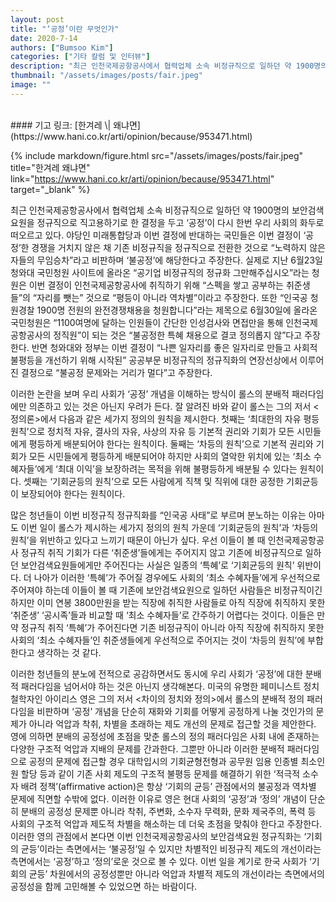 ```yaml
---
layout: post
title: "‘공정’이란 무엇인가"
date: 2020-7-14
authors: ["Bumsoo Kim"]
categories: ["기타 칼럼 및 인터뷰"]
description: "최근 인천국제공항공사에서 협력업체 소속 비정규직으로 일하던 약 1900명의 보안검색요원을 정규직으로 직고용하기로 한 결정을 두고 ‘공정’이 다시 한번 우리 사회의 화두로 떠오르고 있다. 야당인 미래통합당과 이번 결정에 반대하는 국민들은 이번 결정이 ‘공정’한 경쟁을 거치지 않은 채 기존 비정규직을 정규직으로 전환한 것으로 “노력하지 않은 자들의 무임승차”라고 비판하며 ‘불공정’에 해당한다고 주장한다."
thumbnail: "/assets/images/posts/fair.jpeg"
image: ""
---
```


<br>
#### 기고 링크: [한겨레 \| 왜냐면](https://www.hani.co.kr/arti/opinion/because/953471.html)

{% include markdown/figure.html src="/assets/images/posts/fair.jpeg" title="한겨레 왜냐면" link="https://www.hani.co.kr/arti/opinion/because/953471.html" target="_blank" %}

최근 인천국제공항공사에서 협력업체 소속 비정규직으로 일하던 약 1900명의 보안검색요원을 정규직으로 직고용하기로 한 결정을 두고 ‘공정’이 다시 한번 우리 사회의 화두로 떠오르고 있다. 야당인 미래통합당과 이번 결정에 반대하는 국민들은 이번 결정이 ‘공정’한 경쟁을 거치지 않은 채 기존 비정규직을 정규직으로 전환한 것으로 “노력하지 않은 자들의 무임승차”라고 비판하며 ‘불공정’에 해당한다고 주장한다. 실제로 지난 6월23일 청와대 국민청원 사이트에 올라온 “공기업 비정규직의 정규화 그만해주십시오”라는 청원은 이번 결정이 인천국제공항공사에 취직하기 위해 “스펙을 쌓고 공부하는 취준생들”의 “자리를 뺏는” 것으로 “평등이 아니라 역차별”이라고 주장한다. 또한 “인국공 청원경찰 1900명 전원의 완전경쟁채용을 청원합니다”라는 제목으로 6월30일에 올라온 국민청원은 “1100여명에 달하는 인원들이 간단한 인성검사와 면접만을 통해 인천국제공항공사의 정직원”이 되는 것은 “불공정한 특혜 채용으로 결코 정의롭지 않”다고 주장한다. 반면 청와대와 정부는 이번 결정이 “나쁜 일자리를 좋은 일자리로 만들고 사회적 불평등을 개선하기 위해 시작된” 공공부문 비정규직의 정규직화의 연장선상에서 이루어진 결정으로 “불공정 문제와는 거리가 멀다”고 주장한다.

이러한 논란을 보며 우리 사회가 ‘공정’ 개념을 이해하는 방식이 롤스의 분배적 패러다임에만 의존하고 있는 것은 아닌지 우려가 든다. 잘 알려진 바와 같이 롤스는 그의 저서 <정의론>에서 다음과 같은 세가지 정의의 원칙을 제시한다. 첫째는 ‘최대한의 자유 평등 원칙’으로 정치적 자유, 결사의 자유, 사상의 자유 등 기본적 권리와 기회가 모든 시민들에게 평등하게 배분되어야 한다는 원칙이다. 둘째는 ‘차등의 원칙’으로 기본적 권리와 기회가 모든 시민들에게 평등하게 배분되어야 하지만 사회의 열악한 위치에 있는 ‘최소 수혜자들’에게 ‘최대 이익’을 보장하려는 목적을 위해 불평등하게 배분될 수 있다는 원칙이다. 셋째는 ‘기회균등의 원칙’으로 모든 사람에게 직책 및 직위에 대한 공정한 기회균등이 보장되어야 한다는 원칙이다.

많은 청년들이 이번 비정규직 정규직화를 “인국공 사태”로 부르며 분노하는 이유는 아마도 이번 일이 롤스가 제시하는 세가지 정의의 원칙 가운데 ‘기회균등의 원칙’과 ‘차등의 원칙’을 위반하고 있다고 느끼기 때문이 아닌가 싶다. 우선 이들이 볼 때 인천국제공항공사 정규직 취직 기회가 다른 ‘취준생’들에게는 주어지지 않고 기존에 비정규직으로 일하던 보안검색요원들에게만 주어진다는 사실은 일종의 ‘특혜’로 ‘기회균등의 원칙’ 위반이다. 더 나아가 이러한 ‘특혜’가 주어질 경우에도 사회의 ‘최소 수혜자들’에게 우선적으로 주어져야 하는데 이들이 볼 때 기존에 보안검색요원으로 일하던 사람들은 비정규직이긴 하지만 이미 연봉 3800만원을 받는 직장에 취직한 사람들로 아직 직장에 취직하지 못한 ‘취준생’ ‘공시족’들과 비교할 때 ‘최소 수혜자들’로 간주하기 어렵다는 것이다. 이들은 만약 정규직 취직 ‘특혜’가 주어진다면 기존 비정규직이 아니라 아직 직장에 취직하지 못한 사회의 ‘최소 수혜자들’인 취준생들에게 우선적으로 주어지는 것이 ‘차등의 원칙’에 부합한다고 생각하는 것 같다.

이러한 청년들의 분노에 전적으로 공감하면서도 동시에 우리 사회가 ‘공정’에 대한 분배적 패러다임을 넘어서야 하는 것은 아닌지 생각해본다. 미국의 유명한 페미니스트 정치철학자인 아이리스 영은 그의 저서 <차이의 정치와 정의>에서 롤스의 분배적 정의 패러다임을 비판하며 ‘공정’ 개념을 단순히 재화와 기회를 어떻게 공정하게 나눌 것인가의 문제가 아니라 억압과 착취, 차별을 초래하는 제도 개선의 문제로 접근할 것을 제안한다. 영에 의하면 분배의 공정성에 초점을 맞춘 롤스의 정의 패러다임은 사회 내에 존재하는 다양한 구조적 억압과 지배의 문제를 간과한다. 그뿐만 아니라 이러한 분배적 패러다임으로 공정의 문제에 접근할 경우 대학입시의 기회균형전형과 공무원 임용 인종별 최소인원 할당 등과 같이 기존 사회 제도의 구조적 불평등 문제를 해결하기 위한 ‘적극적 소수자 배려 정책’(affirmative action)은 항상 ‘기회의 균등’ 관점에서의 불공정과 역차별 문제에 직면할 수밖에 없다. 이러한 이유로 영은 현대 사회의 ‘공정’과 ‘정의’ 개념이 단순히 분배의 공정성 문제뿐 아니라 착취, 주변화, 소수자 무력화, 문화 제국주의, 폭력 등 사회의 구조적 억압과 제도적 차별을 해소하는 데 더욱 초점을 맞춰야 한다고 주장한다. 이러한 영의 관점에서 본다면 이번 인천국제공항공사의 보안검색요원 정규직화는 ‘기회의 균등’이라는 측면에서는 ‘불공정’일 수 있지만 차별적인 비정규직 제도의 개선이라는 측면에서는 ‘공정’하고 ‘정의’로운 것으로 볼 수 있다. 이번 일을 계기로 한국 사회가 ‘기회의 균등’ 차원에서의 공정성뿐만 아니라 억압과 차별적 제도의 개선이라는 측면에서의 공정성을 함께 고민해볼 수 있었으면 하는 바람이다.

<br>
